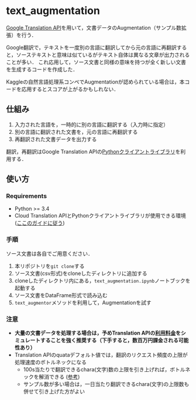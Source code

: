 # text_augmentation

[Google Translation API](https://cloud.google.com/translate/?hl=ja)を用いて，文書データのAugmentation（サンプル数拡張）を行う．

Google翻訳で，テキストを一度別の言語に翻訳してから元の言語に再翻訳すると，ソーステキストと意味は似ているがテキスト自体は異なる文章が出力されることが多い．
これ応用して，ソース文書と同様の意味を持つが全く新しい文書を生成するコードを作成した．

Kaggleの自然言語処理系コンペでAugmentationが認められている場合は，本コードを応用するとスコアが上がるかもしれない．

## 仕組み

1. 入力された言語を，一時的に別の言語に翻訳する（入力時に指定）
2. 別の言語に翻訳された文書を，元の言語に再翻訳する
3. 再翻訳された文書データを出力する

翻訳，再翻訳はGoogle Translation APIの[Pythonクライアントライブラリ](https://developers.google.com/api-client-library/python/apis/translate/v2)を利用する．


## 使い方

### Requirements
- Python >= 3.4
- Cloud Translation APIとPythonクライアントライブラリが使用できる環境 ([ここのガイドに従う](https://cloud.google.com/translate/docs/quickstart?hl=ja))

### 手順

ソース文書は各自でご用意ください．

1. 本リポジトリを`git clone`する
2. ソース文書(csv形式)をcloneしたディレクトリに追加する
3. cloneしたディレクトリ内にある，`text_augmentation.ipynb`ノートブックを起動する
4. ソース文書をDataFrame形式で読み込む
5. `text_augmentor`メソッドを利用して，Augmentationを試す

### 注意

- **大量の文書データを処理する場合は，予めTranslation APIの[利用料金](https://cloud.google.com/translate/pricing?hl=ja)をシミュレートすることを強く推奨する（下手すると，数百万円課金される可能性あり）**
- Translation APIのquataデフォルト値では，翻訳のリクエスト頻度の上限が処理速度のボトルネックになる
    - 100s当たりで翻訳できるchara(文字)数の上限を引き上げれば，ボトルネックを解消できる ([参考](https://cloud.google.com/translate/limits?hl=ja))
    - サンプル数が多い場合は，一日当たり翻訳できるchara(文字)の上限数も併せて引き上げた方がよい











